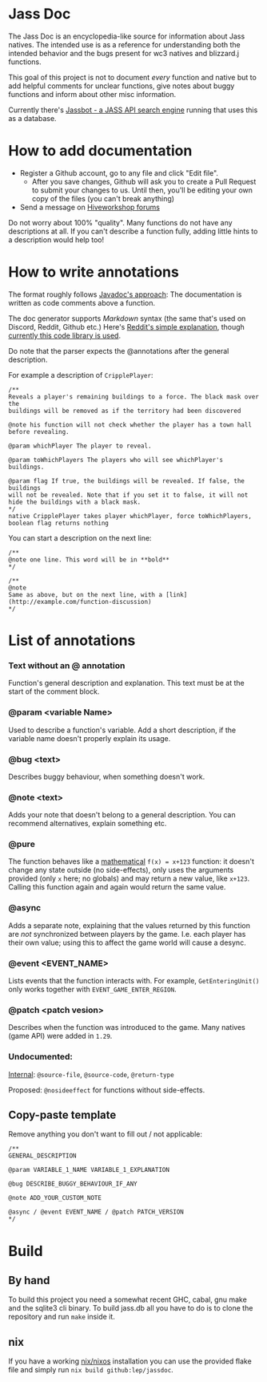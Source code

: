 
# Jass Doc

The Jass Doc is an encyclopedia-like source for information about Jass natives.
The intended use is as a reference for understanding both the intended behavior
and the bugs present for wc3 natives and blizzard.j functions.

This goal of this project is not to document *every* function and native but
to add helpful comments for unclear functions, give notes about buggy functions
and inform about other misc information.

Currently there's [Jassbot - a JASS API search engine](https://lep.duckdns.org/jassbot/) running that uses this as a database.

# How to add documentation

- Register a Github account, go to any file and click "Edit file".
	- After you save changes, Github will ask you to create a Pull Request to submit your changes to us. Until then, you'll be editing your own copy of the files (you can't break anything)
- Send a message on [Hiveworkshop forums](https://www.hiveworkshop.com/threads/jassdoc.275521/)

Do not worry about 100% "quality". Many functions do not have any descriptions at all. If you can't describe a function fully, adding little hints to a description would help too!

# How to write annotations

The format roughly follows [Javadoc's approach](https://www.oracle.com/technical-resources/articles/java/javadoc-tool.html): The documentation is written as code comments above a function.

The doc generator supports *Markdown* syntax (the same that's used on Discord, Reddit, Github etc.) Here's [Reddit's simple explanation](https://old.reddit.com/wiki/markdown), though [currently this code library is used](https://python-markdown.github.io/).

Do note that the parser expects the \@annotations after the general description.

For example a description of `CripplePlayer`:

```
/**
Reveals a player's remaining buildings to a force. The black mask over the
buildings will be removed as if the territory had been discovered

@note his function will not check whether the player has a town hall before revealing.

@param whichPlayer The player to reveal.

@param toWhichPlayers The players who will see whichPlayer's buildings.

@param flag If true, the buildings will be revealed. If false, the buildings
will not be revealed. Note that if you set it to false, it will not hide the buildings with a black mask.
*/
native CripplePlayer takes player whichPlayer, force toWhichPlayers, boolean flag returns nothing
```

You can start a description on the next line:

```
/**
@note one line. This word will be in **bold**
*/
```
```
/**
@note
Same as above, but on the next line, with a [link](http://example.com/function-discussion)
*/
```

# List of annotations

### Text without an @ annotation

Function's general description and explanation. This text must be at the start of the comment block.

### @param \<variable Name>

Used to describe a function's variable. Add a short description, if the variable name doesn't properly explain its usage.

### @bug \<text>

Describes buggy behaviour, when something doesn't work.

### @note \<text>

Adds your note that doesn't belong to a general description. You can recommend alternatives, explain something etc.

### @pure

The function behaves like a [mathematical](https://wiki.haskell.org/Pure) `f(x) = x+123` function: it doesn't change any state outside (no side-effects), only uses the arguments provided (only `x` here; no globals) and may return a new value, like `x+123`. Calling this function again and again would return the same value.

### @async

Adds a separate note, explaining that the values returned by this function are *not* synchronized between players by the game. I.e. each player has their own value; using this to affect the game world will cause a desync.

### @event \<EVENT_NAME>

 Lists events that the function interacts with. For example, `GetEnteringUnit()` only works together with `EVENT_GAME_ENTER_REGION`.

### @patch \<patch vesion>

Describes when the function was introduced to the game. Many natives (game API) were added in `1.29`.

### Undocumented:

[Internal](https://github.com/lep/jassdoc-browser/blob/6b6799e90bad48a4ceb9a15b2bfe92c5f02a0e15/server.hs#L41): `@source-file`, `@source-code`, `@return-type`

Proposed: `@nosideeffect` for functions without side-effects.

## Copy-paste template

Remove anything you don't want to fill out / not applicable:

```
/**
GENERAL_DESCRIPTION

@param VARIABLE_1_NAME VARIABLE_1_EXPLANATION

@bug DESCRIBE_BUGGY_BEHAVIOUR_IF_ANY

@note ADD_YOUR_CUSTOM_NOTE

@async / @event EVENT_NAME / @patch PATCH_VERSION
*/
```

# Build

## By hand

To build this project you need a somewhat recent GHC, cabal, gnu make and the
sqlite3 cli binary. To build jass.db all you have to do is to clone the
repository and run `make` inside it.


## nix

If you have a working [nix/nixos](https://nixos.org/) installation you
can use the provided flake file and simply run `nix build github:lep/jassdoc`.

